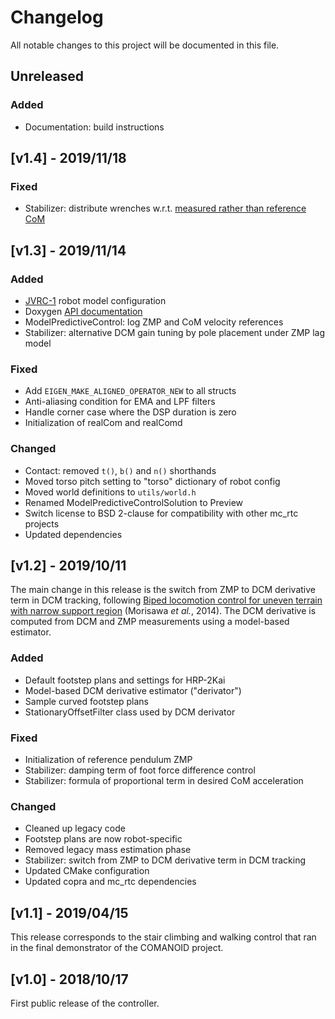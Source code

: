 # Changelog

All notable changes to this project will be documented in this file.

## Unreleased

### Added

- Documentation: build instructions

## [v1.4] - 2019/11/18

### Fixed

- Stabilizer: distribute wrenches w.r.t. [measured rather than reference
  CoM](https://github.com/stephane-caron/lipm_walking_controller/issues/28)

## [v1.3] - 2019/11/14

### Added

- [JVRC-1](https://github.com/jvrc/model/) robot model configuration
- Doxygen [API documentation](https://scaron.info/doc/lipm_walking_controller/)
- ModelPredictiveControl: log ZMP and CoM velocity references
- Stabilizer: alternative DCM gain tuning by pole placement under ZMP lag model

### Fixed

- Add ``EIGEN_MAKE_ALIGNED_OPERATOR_NEW`` to all structs
- Anti-aliasing condition for EMA and LPF filters
- Handle corner case where the DSP duration is zero
- Initialization of realCom and realComd

### Changed

- Contact: removed ``t()``, ``b()`` and ``n()`` shorthands
- Moved torso pitch setting to "torso" dictionary of robot config
- Moved world definitions to ``utils/world.h``
- Renamed ModelPredictiveControlSolution to Preview
- Switch license to BSD 2-clause for compatibility with other mc\_rtc projects
- Updated dependencies

## [v1.2] - 2019/10/11

The main change in this release is the switch from ZMP to DCM derivative term
in DCM tracking, following [Biped locomotion control for uneven terrain with
narrow support region](https://doi.org/10.1109/SII.2014.7028007) (Morisawa _et
al._, 2014). The DCM derivative is computed from DCM and ZMP measurements using
a model-based estimator.

### Added

- Default footstep plans and settings for HRP-2Kai
- Model-based DCM derivative estimator ("derivator")
- Sample curved footstep plans
- StationaryOffsetFilter class used by DCM derivator

### Fixed

- Initialization of reference pendulum ZMP
- Stabilizer: damping term of foot force difference control
- Stabilizer: formula of proportional term in desired CoM acceleration

### Changed

- Cleaned up legacy code
- Footstep plans are now robot-specific
- Removed legacy mass estimation phase
- Stabilizer: switch from ZMP to DCM derivative term in DCM tracking
- Updated CMake configuration
- Updated copra and mc\_rtc dependencies

## [v1.1] - 2019/04/15

This release corresponds to the stair climbing and walking control that ran in
the final demonstrator of the COMANOID project.

## [v1.0] - 2018/10/17

First public release of the controller.
